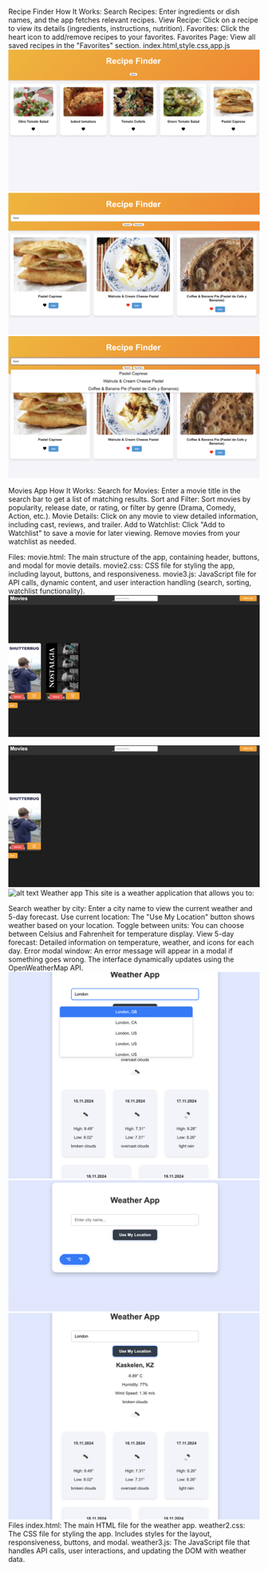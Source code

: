 Recipe Finder
How It Works:
Search Recipes: Enter ingredients or dish names, and the app fetches relevant recipes.
View Recipe: Click on a recipe to view its details (ingredients, instructions, nutrition).
Favorites: Click the heart icon to add/remove recipes to your favorites.
Favorites Page: View all saved recipes in the "Favorites" section.
index.html,style.css,app.js
![alt text](<img/Снимок экрана 2024-11-14 в 23.42.25.png>)
![alt text](<img/Снимок экрана 2024-11-14 в 23.42.37.png>)
![alt text](<img/Снимок экрана 2024-11-14 в 23.42.45.png>)

Movies App
How It Works:
Search for Movies: Enter a movie title in the search bar to get a list of matching results.
Sort and Filter: Sort movies by popularity, release date, or rating, or filter by genre (Drama, Comedy, Action, etc.).
Movie Details: Click on any movie to view detailed information, including cast, reviews, and trailer.
Add to Watchlist: Click "Add to Watchlist" to save a movie for later viewing. Remove movies from your watchlist as needed.

Files:
movie.html: The main structure of the app, containing header, buttons, and modal for movie details.
movie2.css: CSS file for styling the app, including layout, buttons, and responsiveness.
movie3.js: JavaScript file for API calls, dynamic content, and user interaction handling (search, sorting, watchlist functionality).
![alt text](<Снимок экрана 2024-11-14 в 23.49.01.png>)

![alt text](<Снимок экрана 2024-11-14 в 23.49.10.png>)
![alt text](<Снимок экрана 2024-11-14 в 23.48.42.png>)
Weather app
This site is a weather application that allows you to:

Search weather by city: Enter a city name to view the current weather and 5-day forecast.
Use current location: The "Use My Location" button shows weather based on your location.
Toggle between units: You can choose between Celsius and Fahrenheit for temperature display.
View 5-day forecast: Detailed information on temperature, weather, and icons for each day.
Error modal window: An error message will appear in a modal if something goes wrong.
The interface dynamically updates using the OpenWeatherMap API.
![alt text](img/weather1.png)
![alt text](img/weather2.png)
![alt text](img/weather3.png)
Files
index.html: The main HTML file for the weather app.
weather2.css: The CSS file for styling the app. Includes styles for the layout, responsiveness, buttons, and modal.
weather3.js: The JavaScript file that handles API calls, user interactions, and updating the DOM with weather data.
